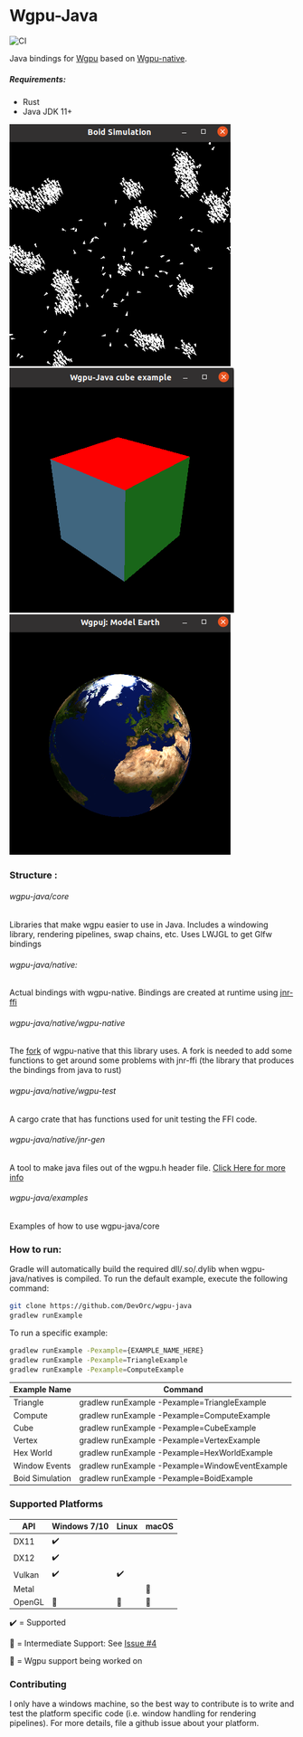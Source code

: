 # Wgpu-Java
![CI](https://github.com/DevOrc/wgpu-java/workflows/CI/badge.svg)

Java bindings for [Wgpu](https://github.com/gfx-rs/wgpu) based on
[Wgpu-native](https://github.com/gfx-rs/wgpu-native). 

##### Requirements:
- Rust 
- Java JDK 11+

![Boid Example](images/boid_simulation.png)
![Cube Example](images/cube.png)
![Earth Example](images/earth.png)

### Structure :
###### wgpu-java/core
Libraries that make wgpu easier to use in Java.
Includes a windowing library, rendering pipelines, swap chains, etc. Uses 
LWJGL to get Glfw bindings 

###### wgpu-java/native: 
Actual bindings with wgpu-native. Bindings are created at 
runtime using [jnr-ffi](https://github.com/jnr/jnr-ffi)

###### wgpu-java/native/wgpu-native
The [fork](https://github.com/DevOrc/wgpu-native/tree/jnr-compatible) of wgpu-native that this library uses.
A fork is needed to add some functions to get around some problems with jnr-ffi 
(the library that produces the bindings from java to rust)

###### wgpu-java/native/wgpu-test
A cargo crate that has functions used for unit testing the FFI code.

###### wgpu-java/native/jnr-gen
A tool to make java files out of the wgpu.h header file.
[Click Here for more info](https://github.com/DevOrc/wgpu-java/blob/master/native/jnrgen/README.md)

###### wgpu-java/examples
Examples of how to use wgpu-java/core

### How to run:
Gradle will automatically build the required dll/.so/.dylib when wgpu-java/natives 
is compiled. To run the default example, execute the following command: 
```bash
git clone https://github.com/DevOrc/wgpu-java
gradlew runExample
```

To run a specific example:
```bash
gradlew runExample -Pexample={EXAMPLE_NAME_HERE}
gradlew runExample -Pexample=TriangleExample
gradlew runExample -Pexample=ComputeExample
```

 Example Name | Command |
 -------------|---------|
 Triangle | gradlew runExample -Pexample=TriangleExample |
 Compute | gradlew runExample -Pexample=ComputeExample |
 Cube | gradlew runExample -Pexample=CubeExample |
 Vertex | gradlew runExample -Pexample=VertexExample |
 Hex World | gradlew runExample -Pexample=HexWorldExample |
 Window Events | gradlew runExample -Pexample=WindowEventExample |
 Boid Simulation | gradlew runExample -Pexample=BoidExample |

### Supported Platforms
   API   |    Windows 7/10    |  Linux                 |    macOS               |
  -----  | ------------------ | ------------------     | ------------------     |
  DX11   | :heavy_check_mark: |                        |                        |
  DX12   | :heavy_check_mark: |                        |                        |
  Vulkan | :heavy_check_mark: | :heavy_check_mark:     |                        |
  Metal  |                    |                        | :large_orange_diamond: |
  OpenGL | :construction:     | :construction:         | :construction:         |
  
:heavy_check_mark: = Supported

:large_orange_diamond: = Intermediate Support: See [Issue #4](https://github.com/DevOrc/wgpu-java/issues/4)

:construction: = Wgpu support being worked on

### Contributing
I only have a windows machine, so the best way to contribute is to write
and test the platform specific code (i.e. window handling for rendering pipelines). For more details, file a github 
issue about your platform.